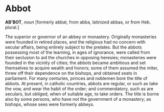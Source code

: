 # Abbot

**AB'BOT**, _noun_ \[formerly abbat, from abba, latinized abbas, or from Heb. plural.\]

The superior or governor of an abbey or monastery. Originally monasteries were founded in retired places, and the religious had no concern with secular affairs, being entirely subject to the prelates. But the abbots possessing most of the learning, in ages of ignorance, were called from their seclusion to aid the churches in opposing heresies; monasteries were founded in the vicinity of cities; the abbots became ambitious and set themselves to acquire wealth and honors; some of them assumed the miter, threw off their dependence on the bishops, and obtained seats in parliament. For many centuries, princes and noblemen bore the title of abbots. At present, in catholic countries, abbots are regular, or such as take the vow, and wear the habit of the order; and commendatory, such as are seculars, but obliged, when of suitable age, to take orders. The title is borne also by some persons, who have not the government of a monastery; as bishops, whose sees were formerly abbeys.